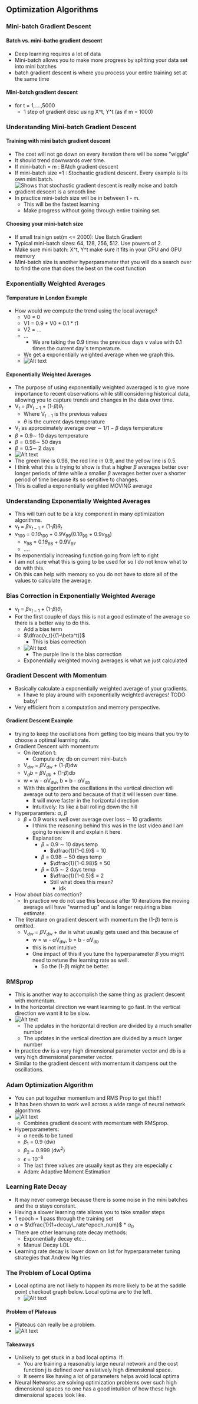 ## Optimization Algorithms
### Mini-batch Gradient Descent
#### Batch vs. mini-bathc gradient descent
- Deep learning requires a lot of data
- Mini-batch allows you to make more progress by splitting your data set into mini batches
- batch gradient descent is where you process your entire training set at the same time
#### Mini-batch gradient descent
- for t = 1,....,5000
  - 1 step of gradient desc using X^t, Y^t (as if m = 1000)

### Understanding Mini-batch Gradient Descent
#### Training with mini batch gradient descent
- The cost will not go down on every iteration there will be some "wiggle"
- It should trend downwards over time.
- If mini-batch = m : BAtch gradient descent
- If mini-batch size =1 : Stochastic gradient descent. Every example is its own mini batch.
- ![Shows that stochastic gradient descent is really noise and batch gradient descent is a smooth line](image.png)
- In practice mini-batch size will be in between 1 - m.
  - This will be the fastest learning
  - Make progress without going through entire training set.
#### Choosing your mini-batch size
- If small trainign set(m <= 2000): Use Batch Gradient
- Typical mini-batch sizes: 64, 128, 256, 512. Use powers of 2.
- Make sure mini batch: X^t, Y^t make sure it fits in your CPU and GPU memory
- Mini-batch size is another hyperparameter that you will do a search over to find the one that does the best on the cost function

### Exponentially Weighted Averages
#### Temperature in London Example
- How would we compute the trend using the local average?
  - V0 = 0
  - V1 = 0.9 * V0 + 0.1 * t1
  - V2 = ...
  - ...
    - We are taking the 0.9 times the previous days v value with 0.1 times the current day's temperature.
  - We get a exponentially weighted average when we graph this.
  - ![Alt text](image-1.png)
#### Exponentially Weighted Averages
- The purpose of using exponentially weighted avaeraged is to give more importance to recent observations while still considering historical data, allowing you to capture trends and changes in the data over time.
- V$_t$ = $\beta$V$_{t-1}$ + (1-$\beta$)$\theta_{t}$
  - Where V$_{t-1}$ is the previous values
  - $\theta$ is the current days temperature
- V$_t$ as approximately average over $\sim$ $1/1-\beta$ days temperature
- $\beta = 0.9 \sim$ 10 days temperature
- $\beta = 0.98 \sim$ 50 days
- $\beta = 0.5 \sim$ 2 days
- ![Alt text](image-2.png)
- The green line is 0.98, the red line in 0.9, and the yellow line is 0.5.
- I think what this is trying to show is that a higher $\beta$ averages better over longer periods of time while a smaller $\beta$ averages better over a shorter period of time because its so sensitive to changes.
- This is called a exponentially weighted MOVING average

### Understanding Exponentially Weighted Averages
- This will turn out to be a key component in many optimization algorithms.
- v$_t$ = $\beta$v$_{t-1}$ + (1-$\beta$)$\theta_t$
- v$_100$ = 0.1$\theta_{100}$ + 0.9V$_{99}$(0.1$\theta_{99}$ + 0.9$v_{98}$)
  - $v_{98}$ = 0.1$\theta_{98}$ + 0.9V$_{97}$
  - ....
- Its exponentially increasing function going from left to right
- I am not sure what this is going to be used for so I do not know what to do with this.
- Oh this can help with memory so you do not have to store all of the values to calculate the average.

### Bias Correction in Exponentially Weighted Average
- v${_t}$ = $\beta$v$_{t-1}$ + (1-$\beta$)$\theta_t$
- For the first couple of days this is not a good estimate of the average so there is a better way to do this.
  - Add a bias term
  - $\dfrac{v_t}{(1-\beta^t)}$
    - This is bias correction
  - ![Alt text](image-3.png)
    - The purple line is the bias correction
  - Exponentially weighted moving averages is what we just calculated

### Gradient Descent with Momentum
- Basically calculate a exponentially weighted average of your gradients.
  - I have to play around with exponentially weighted averages! TODO baby!'
- Very efficient from a computation and memory perspective.
#### Gradient Descent Example
- trying to keep the oscillations from getting too big means that you try to choose a optimal learning rate.
- Gradient Descent with momentum:
  - On iteration t:
    - Compute dw, db on current mini-batch
  - V$_{dw}$ = $\beta$V$_{dw}$ + (1-$\beta$)dw
  - V$_db$ = $\beta$V$_{db}$ + (1-$\beta$)db
  - w = w - $\alpha$V$_{dw}$, b = b - $\alpha$V$_{db}$
  - With this algorithm the oscillations in the vertical direction will average out to zero and because of that it will lessen over time.
    - It will move faster in the horizontal direction
    - Intuitively: Its like a ball rolling down the hill
- Hyperparamters: $\alpha$, $\beta$
  - $\beta$ = 0.9 works well over average over loss $\sim$ 10 gradients
    - I think the reasoning behind this was in the last video and I am going to review it and explain it here.
    - Explanation:
      - $\beta$ = 0.9 $\sim$ 10 days temp
        - $\dfrac{1}{1-0.9}$ = 10
      -  $\beta$ = 0.98 $\sim$ 50 days temp
         -  $\dfrac{1}{1-0.98}$ = 50
      - $\beta$ = 0.5 $\sim$ 2 days temp
         -  $\dfrac{1}{1-0.5}$ = 2
        - Still what does this mean?
          - idk
- How about bias correction?
  - In practice we do not use this because after 10 iterations the moving average will have "warmed up" and is longer requiring a bias estimate.
- The literature on gradient descent with momentum the (1-$\beta$) term is omitted.
  - V$_{dw}$ = $\beta$V$_{dw}$ + dw is what usually gets used and this because of
    -  w = w - $\alpha$V$_{dw}$, b = b - $\alpha$V$_{db}$
    -  this is not intuitive
    -  One impact of this if you tune the hyperparameter $\beta$ you might need to retune the learning rate as well.
       -  So the (1-$\beta$) might be better.
### RMSprop
- This is another way to accomplish the same thing as gradient descent with momentum.
- In the horizontal direction we want learning to go fast. In the vertical direction we want it to be slow.
- ![Alt text](image-5.png)
  - The updates in the horizontal direction are divided by a much smaller number
  - The updates in the vertical direction are divided by a much larger number
- In practice dw is a very high dimensional parameter vector and db is a very high dimensional parameter vector.
- Similar to the gradient descent with momentum it dampens out the oscillations.

### Adam Optimization Algorithm
- You can put together momentum and RMS Prop to get this!!!
- It has been shown to work well across a wide range of neural network algorithms
- ![Alt text](image-6.png)
  - Combines gradient descent with momentum with RMSprop.
- Hyperparameters:
  - $\alpha$ needs to be tuned
  - $\beta_1$ = 0.9 (dw)
  - $\beta_2$ = 0.999 (dw$^2$)
  - $\epsilon$ = 10$^{-8}$
  - The last three values are usually kept as they are especially $\epsilon$
  - Adam: Adaptive Moment Estimation

### Learning Rate Decay
- It may never converge because there is some noise in the mini batches and the $\alpha$ stays constant.
- Having a slower learning rate allows you to take smaller steps
- 1 epoch = 1 pass through the training set
- $\alpha$ = $\dfrac{1}{1+decay\_rate*epoch_num}$ * $\alpha_0$
- There are other learnung rate decay methods:
  - Exponentially decay etc...
  - Manual Decay LOL
- Learning rate decay is lower down on list for hyperparameter tuning strategies that Andrew Ng tries

### The Problem of Local Optima
- Local optima are not likely to happen its more likely to be at the saddle point checkout graph below. Local optima are to the left.
  - ![Alt text](image-7.png)
#### Problem of Plateaus
- Plateaus can really be a problem.
- ![Alt text](image-8.png)
#### Takeaways
- Unlikely to get stuck in a bad local optima. If:
  - You are training a reasonably large neural network and the cost function j is defined over a relatively high dimensional space.
  - It seems like having a lot of parameters helps avoid local optima
- Neural Networks are solving optimization problems over such high dimensional spaces no one has a good intuition of how these high dimensional spaces look like.
